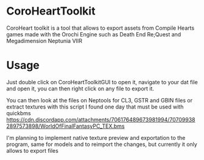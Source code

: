 # CoroHeartToolkit
CoroHeart toolkit is a tool that allows to export assets from Compile Hearts games  made with the Orochi Engine such as Death End Re;Quest and Megadimension Neptunia VIIR

# Usage
Just double click on CoroHeartToolkitGUI to open it, navigate to your dat file and open it, you can then right click on any file to export it.

You can then look at the files on Neptools for CL3, GSTR and GBIN files or extract textures with this script I found one day that must be used with quickbms
https://cdn.discordapp.com/attachments/706176489673981994/707099382897573898/WorldOfFinalFantasyPC_TEX.bms

I'm planning to implement native texture preview and exportation to the program, same for models and to reimport the changes,
but currently it only allows to export files